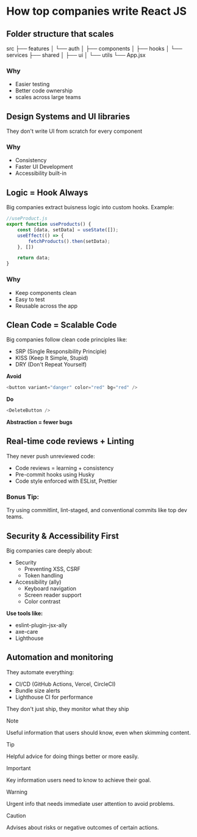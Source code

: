 # How top companies write React JS

## Folder structure that scales

src 
├── features
│   └── auth
│      ├── components
│      ├── hooks
│      └── services
├── shared
│      ├── ui
│      └── utils
└── App.jsx

### Why
- Easier testing
- Better code ownership
- scales across large teams

## Design Systems and UI libraries

They don't write UI from scratch for every component


### Why
- Consistency 
- Faster UI Development 
- Accessibility built-in 

## Logic = Hook Always
Big companies extract buisness logic into custom hooks.
Example:
```JavaScript
//useProduct.js
export function useProducts() {
    const [data, setData] = useState([]);
    useEffect(() => {
        fetchProducts().then(setData);
    }, [])

    return data;
}
```

### Why
- Keep components clean
- Easy to test
- Reusable across the app

## Clean Code = Scalable Code
Big companies follow clean code principles like:
- SRP (Single Responsibility Principle)
- KISS (Keep It Simple, Stupid)
- DRY (Don't Repeat Yourself)

**Avoid**
```JavaScript
<button variant="danger" color="red" bg="red" />
```

**Do**
```JavaScript
<DeleteButton />
```

**Abstraction = fewer bugs**

## Real-time code reviews + Linting
They never push unreviewed code:
- Code reviews = learning + consistency 
- Pre-commit hooks using Husky 
- Code style enforced with ESList, Prettier

### Bonus Tip:
Try using commitlint, lint-staged, and conventional commits like top dev teams.

## Security & Accessibility First
Big companies care deeply about:
- Security
  - Preventing XSS, CSRF
  - Token handling
- Accessibility (ally)
  - Keyboard navigation
  - Screen reader support
  - Color contrast

**Use tools like:**
- eslint-plugin-jsx-ally
- axe-care
- Lighthouse

## Automation and monitoring
They automate everything:
- CI/CD (GitHub Actions, Vercel, CircleCI)
- Bundle size alerts 
- Lighthouse CI for performance

They don't just ship, they monitor what they ship 





> [!NOTE]
> Useful information that users should know, even when skimming content.

> [!TIP]
> Helpful advice for doing things better or more easily.

> [!IMPORTANT]
> Key information users need to know to achieve their goal.

> [!WARNING]
> Urgent info that needs immediate user attention to avoid problems.

> [!CAUTION]
> Advises about risks or negative outcomes of certain actions.